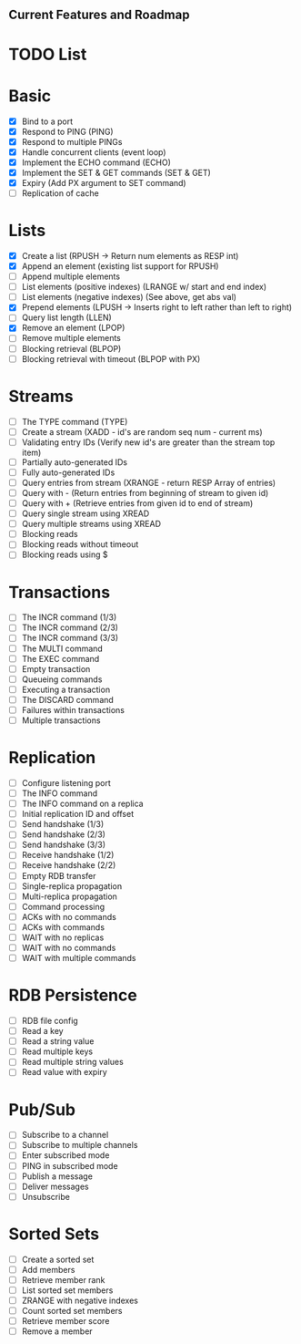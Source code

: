 ## Current Features and Roadmap

# TODO List
# Basic
  - [x] Bind to a port
  - [x] Respond to PING (PING)
  - [x] Respond to multiple PINGs 
  - [x] Handle concurrent clients (event loop)
  - [x] Implement the ECHO command (ECHO)
  - [x] Implement the SET & GET commands (SET & GET)
  - [x] Expiry (Add PX argument to SET command)
  - [ ] Replication of cache

# Lists
  - [x] Create a list (RPUSH -> Return num elements as RESP int)
  - [x] Append an element (existing list support for RPUSH)
  - [ ] Append multiple elements 
  - [ ] List elements (positive indexes) (LRANGE w/ start and end index)
  - [ ] List elements (negative indexes) (See above, get abs val)
  - [x] Prepend elements (LPUSH -> Inserts right to left rather than left to right)
  - [ ] Query list length (LLEN)
  - [x] Remove an element (LPOP)
  - [ ] Remove multiple elements
  - [ ] Blocking retrieval (BLPOP)
  - [ ] Blocking retrieval with timeout (BLPOP with PX)

# Streams
  - [ ] The TYPE command (TYPE)
  - [ ] Create a stream (XADD - id's are random seq num - current ms)
  - [ ] Validating entry IDs (Verify new id's are greater than the stream top item)
  - [ ] Partially auto-generated IDs 
  - [ ] Fully auto-generated IDs
  - [ ] Query entries from stream (XRANGE - return RESP Array of entries)
  - [ ] Query with - (Return entries from beginning of stream to given id)
  - [ ] Query with + (Retrieve entries from given id to end of stream)
  - [ ] Query single stream using XREAD
  - [ ] Query multiple streams using XREAD
  - [ ] Blocking reads
  - [ ] Blocking reads without timeout
  - [ ] Blocking reads using $

# Transactions
  - [ ] The INCR command (1/3)
  - [ ] The INCR command (2/3)
  - [ ] The INCR command (3/3)
  - [ ] The MULTI command
  - [ ] The EXEC command
  - [ ] Empty transaction
  - [ ] Queueing commands
  - [ ] Executing a transaction
  - [ ] The DISCARD command
  - [ ] Failures within transactions
  - [ ] Multiple transactions

# Replication
  - [ ] Configure listening port
  - [ ] The INFO command
  - [ ] The INFO command on a replica
  - [ ] Initial replication ID and offset
  - [ ] Send handshake (1/3)
  - [ ] Send handshake (2/3)
  - [ ] Send handshake (3/3)
  - [ ] Receive handshake (1/2)
  - [ ] Receive handshake (2/2)
  - [ ] Empty RDB transfer
  - [ ] Single-replica propagation
  - [ ] Multi-replica propagation
  - [ ] Command processing
  - [ ] ACKs with no commands
  - [ ] ACKs with commands
  - [ ] WAIT with no replicas
  - [ ] WAIT with no commands
  - [ ] WAIT with multiple commands

# RDB Persistence
  - [ ] RDB file config
  - [ ] Read a key
  - [ ] Read a string value
  - [ ] Read multiple keys
  - [ ] Read multiple string values
  - [ ] Read value with expiry

# Pub/Sub
  - [ ] Subscribe to a channel
  - [ ] Subscribe to multiple channels
  - [ ] Enter subscribed mode
  - [ ] PING in subscribed mode
  - [ ] Publish a message
  - [ ] Deliver messages
  - [ ] Unsubscribe

# Sorted Sets
  - [ ] Create a sorted set
  - [ ] Add members
  - [ ] Retrieve member rank
  - [ ] List sorted set members
  - [ ] ZRANGE with negative indexes
  - [ ] Count sorted set members
  - [ ] Retrieve member score
  - [ ] Remove a member